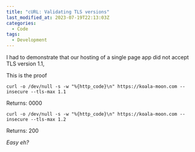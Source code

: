 ```yaml
---
title: "cURL: Validating TLS versions"
last_modified_at: 2023-07-19T22:13:03Z
categories:
  - Code
tags:
  - Development
---
```


I had to demonstrate that our hosting of a single page app did not accept TLS version 1.1,

This is the proof

```:bash
curl -o /dev/null -s -w "%{http_code}\n" https://koala-moon.com --insecure --tls-max 1.1
```

Returns: 0000

```:bash
curl -o /dev/null -s -w "%{http_code}\n" https://koala-moon.com --insecure --tls-max 1.2
```

Returns: 200

_Easy eh?_
